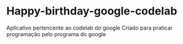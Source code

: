 # Happy-birthday-google-codelab
Aplicativo pertencente ao codelab do google
Criado para praticar programação pelo programa do google
